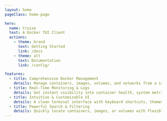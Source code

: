 ```yaml
---
layout: home
pageClass: home-page

hero:
  name: Cruise 
  text: A Docker TUI Client 
  actions:
    - theme: brand 
      text: Getting Started 
      link: /docs
    - theme: alt
      text: Documentation 
      link: /config/

features:
  - title: Comprehensive Docker Management
    details: Manage containers, images, volumes, and networks from a single TUI, covering the full lifecycle of Docker artifacts.
  - title: Real-Time Monitoring & Logs 
    details: Get instant visibility into container health, system metrics, and live log streams, all in one dashboard.
  - title: Intuitive & Customizable UI 
    details: A clean terminal interface with keyboard shortcuts, themes, and filters for a smooth developer experience.
  - title: Powerful Search & Filtering
    details: Quickly locate containers, images, or volumes with flexible search, sorting, and context-aware actions.
---
```


<style>

.home-page .VPFeatures .VPFeature {
  border: 1px solid #b4befe; /* subtle bluish-gray border */
  border-radius: 12px;
  background-color: rgba(30, 32, 48, 0.4); /* semi-transparent background */
  box-shadow: 0 4px 14px rgba(125, 207, 255, 0.06); /* soft blue glow */
  transition: border-color 0.3s ease, box-shadow 0.3s ease;

}

.home-page .VPFeatures .VPFeature:hover {
  box-shadow: 0 6px 20px rgba(125, 207, 255, 0.1);
}
:root {
  /* === Hero Title Gradient (Indigo to Cyan) === */
  --vp-home-hero-name-color: transparent;
  --vp-home-hero-name-background: -webkit-linear-gradient(
    135deg,
    #b4befe,   /* Soft Purple */
    #89b4fa  /* Light Blue */
  );

  /* === Hero Image Glow Background === */
  --vp-home-hero-image-background-image: linear-gradient(
    -45deg,
    #1a1b26, /* Base background */
    #b4befe  /* Glow */
  );

  --vp-home-hero-image-filter: blur(56px);
  --overlay-gradient: color-mix(in srgb, #b4befe, transparent 80%);
}

.home-page {
  background:
    linear-gradient(225deg, var(--overlay-gradient), transparent 40%),
    radial-gradient(var(--overlay-gradient), transparent 60%) no-repeat -40vw -20vh / 120vw 180vh,
    radial-gradient(var(--overlay-gradient), transparent 70%) no-repeat 50% calc(100% + 20rem) / 60rem 30rem;

  .VPFeature code {
    background-color: #1e2030; /* Slightly lighter than main bg */
    color: #7dcfff;
    padding: 3px 6px;
    border-radius: 4px;
  }

  /* === Transparent Footer === */
  .VPFooter {
    background-color: transparent !important;
    border: none;
  }

  /* === Frosted Glass NavBar === */
  .VPNavBar:not(.top) {
    background-color: rgba(30, 32, 48, 0.6) !important;
    -webkit-backdrop-filter: blur(14px);
    backdrop-filter: blur(14px);
  }
}

/* === Responsive Hero Blur Tweaks === */
@media (min-width: 640px) {
  :root {
    --vp-home-hero-image-filter: blur(64px);
  }
}
@media (min-width: 960px) {
  :root {
    --vp-home-hero-image-filter: blur(72px);
  }
}
</style>
